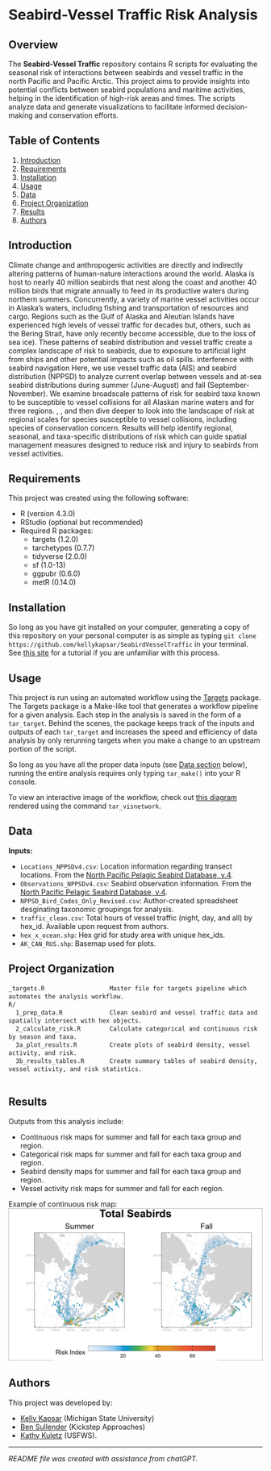 # Seabird-Vessel Traffic Risk Analysis

## Overview

The **Seabird-Vessel Traffic** repository contains R scripts for evaluating the seasonal risk of interactions between seabirds and vessel traffic in the north Pacific and Pacific Arctic. This project aims to provide insights into potential conflicts between seabird populations and maritime activities, helping in the identification of high-risk areas and times. The scripts analyze data and generate visualizations to facilitate informed decision-making and conservation efforts.

## Table of Contents

1. [Introduction](#introduction)
2. [Requirements](#requirements)
3. [Installation](#installation)
4. [Usage](#usage)
5. [Data](#data)
6. [Project Organization](#project-organization)
7. [Results](#results)
8. [Authors](#authors)

## Introduction

Climate change and anthropogenic activities are directly and indirectly altering patterns of human-nature interactions around the world. Alaska is host to nearly 40 million seabirds that nest along the coast and another 40 million birds that migrate annually to feed in its productive waters during northern summers. Concurrently, a variety of marine vessel activities occur in Alaska’s waters, including fishing and transportation of resources and cargo. Regions such as the Gulf of Alaska and Aleutian Islands have experienced high levels of vessel traffic for decades but, others, such as the Bering Strait, have only recently become accessible, due to the loss of sea ice). These patterns of seabird distribution and vessel traffic create a complex landscape of risk to seabirds, due to exposure to artificial light from ships and other potential impacts such as oil spills. interference with seabird navigation Here, we use vessel traffic data (AIS) and seabird distribution (NPPSD) to analyze current overlap between vessels and at-sea seabird distributions during summer (June-August) and fall (September-November). We examine broadscale patterns of risk for seabird taxa known to be susceptible to vessel collisions for all Alaskan marine waters and for three regions. , , and then dive deeper to look into the landscape of risk at regional scales for species susceptible to vessel collisions, including species of conservation concern. Results will help identify regional, seasonal, and taxa-specific distributions of risk which can guide spatial management measures designed to reduce risk and injury to seabirds from vessel activities.

## Requirements

This project was created using the following software:

* R (version 4.3.0)
* RStudio (optional but recommended)
* Required R packages: 
  - targets (1.2.0)
  - tarchetypes (0.7.7)
  - tidyverse (2.0.0)
  - sf (1.0-13)
  - ggpubr (0.6.0)
  - metR (0.14.0)

## Installation 

So long as you have git installed on your computer, generating a copy of this repository on your personal computer is as simple as typing `git clone https://github.com/kellykapsar/SeabirdVesselTraffic` in your terminal. See [this site](https://git-scm.com/book/en/v2/Git-Basics-Getting-a-Git-Repository) for a tutorial if you are unfamiliar with this process.  

## Usage

This project is run using an automated workflow using the [Targets](https://books.ropensci.org/targets/) package. The Targets package is a Make-like tool that generates a workflow pipeline for a given analysis. Each step in the analysis is saved in the form of a `tar_target`. Behind the scenes, the package keeps track of the inputs and outputs of each `tar_target` and increases the speed and efficiency of data analysis by only rerunning targets when you make a change to an upstream portion of the script.  

So long as you have all the proper data inputs (see [Data section](#data) below), running the entire analysis requires only typing `tar_make()` into your R console.  

To view an interactive image of the workflow, check out [this diagram]("./images/tar_network.html") rendered using the command `tar_visnetwork`. 

## Data

**Inputs:**  
- `Locations_NPPSDv4.csv`: Location information regarding transect locations. From the [North Pacific Pelagic Seabird Database, v.4](https://www.usgs.gov/centers/alaska-science-center/science/north-pacific-pelagic-seabird-database).  
- `Observations_NPPSDv4.csv`: Seabird observation information. From the [North Pacific Pelagic Seabird Database, v.4](https://www.usgs.gov/centers/alaska-science-center/science/north-pacific-pelagic-seabird-database).  
- `NPPSD_Bird_Codes_Only_Revised.csv`: Author-created spreadsheet desginating taxonomic groupings for analysis.  
- `traffic_clean.csv`: Total hours of vessel traffic (night, day, and all) by hex_id. Available upon request from authors.  
- `hex_x_ocean.shp`: Hex grid for study area with unique hex_ids.  
- `AK_CAN_RUS.shp`: Basemap used for plots.  

## Project Organization

```
_targets.R                  Master file for targets pipeline which automates the analysis workflow. 
R/
  1_prep_data.R             Clean seabird and vessel traffic data and spatially intersect with hex objects.  
  2_calculate_risk.R        Calculate categorical and continuous risk by season and taxa.
  3a_plot_results.R         Create plots of seabird density, vessel activity, and risk. 
  3b_results_tables.R       Create summary tables of seabird density, vessel activity, and risk statistics. 


```

## Results

Outputs from this analysis include:  
* Continuous risk maps for summer and fall for each taxa group and region.  
* Categorical risk maps for summer and fall for each taxa group and region.  
* Seabird density maps for summer and fall for each taxa group and region.  
* Vessel activity risk maps for summer and fall for each region.  
  
Example of continuous risk map:  
![Continuous risk index map for seabird-vessel interactions in Alaskan waters.](./images/risk-con_d_hrs_al_total_seabirds_all-ak.png)  

## Authors

This project was developed by:  
* [Kelly Kapsar](kellykapsar.netlify.app) (Michigan State University)  
* [Ben Sullender](https://www.kickstepapproaches.com/) (Kickstep Approaches)  
* [Kathy Kuletz](https://www.linkedin.com/in/kathy-kuletz-5a983793) (USFWS). 

---

*README file was created with assistance from chatGPT.*
